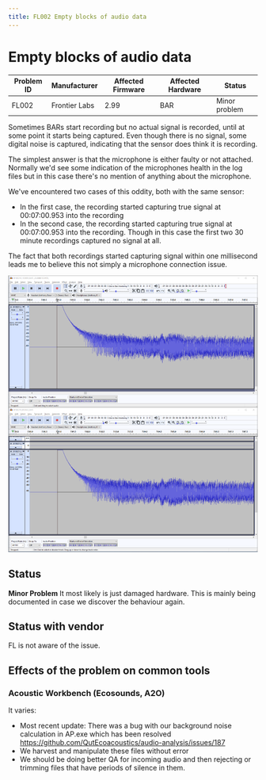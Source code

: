 ```yaml
---
title: FL002 Empty blocks of audio data
---
```

# Empty blocks of audio data

| Problem ID | Manufacturer  | Affected Firmware | Affected Hardware | Status        |
| ---------- | ------------- | ----------------- | ----------------- | ------------- |
| FL002      | Frontier Labs | 2.99              | BAR               | Minor problem |


Sometimes BARs start recording but no actual signal is recorded, until at some point
it starts being captured. Even though there is no signal, some digital noise is captured, indicating that the
sensor does think it is recording.

The simplest answer is that the microphone is either faulty or not attached.
Normally we'd see some indication of the microphones health in the log files but
in this case there's no mention of anything about the microphone. 

We've encountered two cases of this oddity, both with the same sensor:
- In the first case, the recording started capturing true
signal at 00:07:00.953 into the recording
- In the second case, the recording started capturing true
signal at 00:07:00.953 into the recording. Though in this case the first two 30
minute recordings captured no signal at all.

The fact that both recordings started capturing signal within one millisecond
leads me to believe this not simply a microphone connection issue.

![example of problem](../media/BARs_weird_signal.png)

## Status
**Minor Problem** It most likely is just damaged hardware. This is mainly being
documented in case we discover the behaviour again.

## Status with vendor

FL is not aware of the issue.

## Effects of the problem on common tools

### Acoustic Workbench (Ecosounds, A2O)
It varies:

-   Most recent update: There was a bug with our background noise calculation in AP.exe
    which has been resolved <https://github.com/QutEcoacoustics/audio-analysis/issues/187>
-   We harvest and manipulate these files without error
-   We should be doing better QA for incoming audio and then rejecting or
    trimming files that have periods of silence in them.
